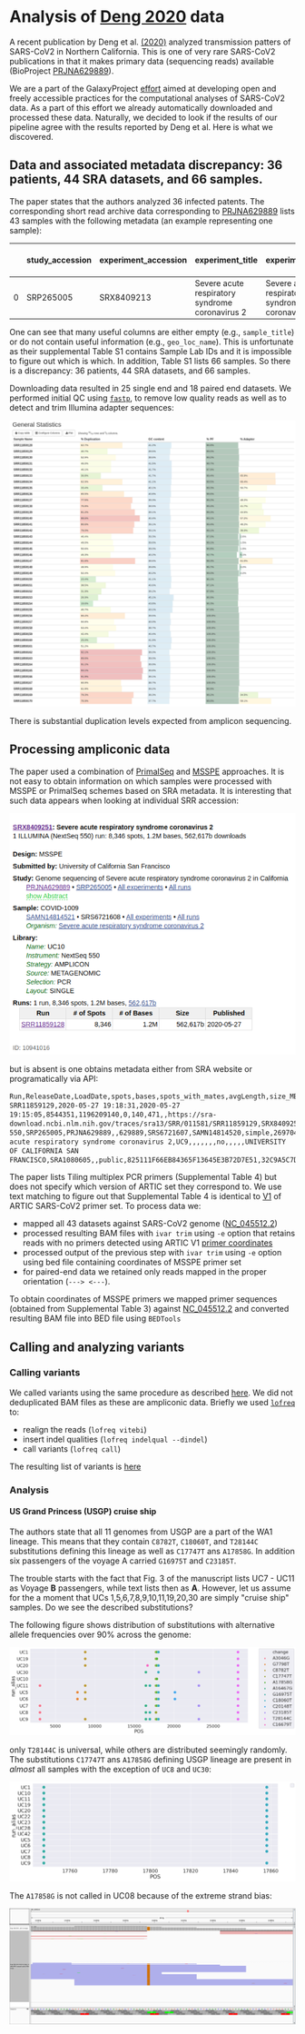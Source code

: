 # Analysis of [Deng 2020](https://science.sciencemag.org/content/early/2020/06/05/science.abb9263) data

A recent publication by Deng et al. [(2020)](https://science.sciencemag.org/content/early/2020/06/05/science.abb9263) analyzed transmission patters of SARS-CoV2 in Northern California. This is one of very rare SARS-CoV2 publications in that it makes primary data (sequencing reads) available (BioProject [PRJNA629889](https://www.ncbi.nlm.nih.gov/bioproject/PRJNA629889)).     

We are a part of the GalaxyProject [effort](https://covid19.galaxyproject.org) aimed at developing open and freely accessible practices for the computational analyses of SARS-CoV2 data. As a part of this effort we already automatically downloaded and processed these data. Naturally, we decided to look if the results of our pipeline agree with the results reported by Deng et al. Here is what we discovered. 

## Data and associated metadata discrepancy: 36 patients, 44 SRA datasets, and 66 samples.

The paper states that the authors analyzed 36 infected patents. The corresponding short read archive data corresponding to [PRJNA629889](https://www.ncbi.nlm.nih.gov/bioproject/PRJNA629889) lists 43 samples with the following metadata (an example representing one sample):

|    | study_accession   | experiment_accession   | experiment_title                                | experiment_desc                                 |   organism_taxid  | organism_name                                   | library_strategy   | library_source   | library_selection   | sample_accession   |   sample_title | instrument            |   total_spots |   total_size | run_accession   |   run_total_spots |   run_total_bases | run_alias     | sra_url_alt1                                                              | sra_url_alt2                                                              | sra_url                                                                   |   experiment_alias |   Titer (Ct value) | Sequencing Platform   |   Distinguishing Info | strain         | isolate        | collected_by                           | collection_date   | geo_loc_name   | host         | host_disease   | isolation_source   | lat_lon              | BioSampleModel   | sra_url_alt                                                                             | ena_fastq_url                                                                   | ena_fastq_ftp                                                                      |
|---:|:------------------|:-----------------------|:------------------------------------------------|:------------------------------------------------|------------------:|:------------------------------------------------|:-------------------|:-----------------|:--------------------|:-------------------|---------------:|:----------------------|--------------:|-------------:|:----------------|------------------:|------------------:|:--------------|:--------------------------------------------------------------------------|:--------------------------------------------------------------------------|:--------------------------------------------------------------------------|-------------------:|-------------------:|:----------------------|----------------------:|:---------------|:---------------|:---------------------------------------|:------------------|:---------------|:-------------|:---------------|:-------------------|:---------------------|:-----------------|:----------------------------------------------------------------------------------------|:--------------------------------------------------------------------------------|:-----------------------------------------------------------------------------------|
|  0 | SRP265005         | SRX8409213             | Severe acute respiratory syndrome coronavirus 2 | Severe acute respiratory syndrome coronavirus 2 |           2697049 | Severe acute respiratory syndrome coronavirus 2 | AMPLICON           | METAGENOMIC      | PCR                 | SRS6721570         |            nan | Illumina HiSeq 1500   |         13478 |      1016143 | SRR11859166     |             13478 |           1886920 | UC13.fastq.gz | https://storage.googleapis.com/sra-pub-src-9/SRR11859166/UC13.fastq.gz.1  | https://sra-pub-src-9.s3.amazonaws.com/SRR11859166/UC13.fastq.gz.1        | https://sra-download.ncbi.nlm.nih.gov/traces/sra74/SRR/011581/SRR11859166 | nan | 27.5 | HiSeq | 13 | Not applicable | Not applicable | University of Califronia San Francisco | 2020-03-02 | USA:California | Homo sapiens | Acue infection | clinical sample    | 36.7783 N 119.4179 W | Pathogen.cl      | nan| nan | nan |

One can see that many useful columns are either empty (e.g., `sample_title`) or do not contain useful information (e.g., `geo_loc_name`). This is unfortunate as their supplemental Table S1 contains Sample Lab IDs and it is impossible to figure out which is which. In addition, Table S1 lists 66 samples. So there is a discrepancy: 36 patients, 44 SRA datasets, and 66 samples.

Downloading data resulted in 25 single end and 18 paired end datasets. We performed initial QC using [`fastp`](https://github.com/OpenGene/fastp), to remove low quality reads as well as to detect and trim Illumina adapter sequences:

![](fastp_qc.png)

There is substantial duplication levels expected from amplicon sequencing.  

## Processing ampliconic data

The paper used a combination of [PrimalSeq](https://genomebiology.biomedcentral.com/articles/10.1186/s13059-018-1618-7) and [MSSPE](https://pubmed.ncbi.nlm.nih.gov/31932713/) approaches. It is not easy to obtain information on which samples were processed with MSSPE or PrimalSeq schemes based on SRA metadata. It is interesting that such data appears when looking at individual SRR accession:

![](sra_web.png)

but is absent is one obtains metadata either from SRA website or programatically via API:

```
Run,ReleaseDate,LoadDate,spots,bases,spots_with_mates,avgLength,size_MB,AssemblyName,download_path,Experiment,LibraryName,LibraryStrategy,LibrarySelection,LibrarySource,LibraryLayout,InsertSize,InsertDev,Platform,Model,SRAStudy,BioProject,Study_Pubmed_id,ProjectID,Sample,BioSample,SampleType,TaxID,ScientificName,SampleName,g1k_pop_code,source,g1k_analysis_group,Subject_ID,Sex,Disease,Tumor,Affection_Status,Analyte_Type,Histological_Type,Body_Site,CenterName,Submission,dbgap_study_accession,Consent,RunHash,ReadHash
SRR11859129,2020-05-27 19:18:31,2020-05-27 19:15:05,8544351,1196209140,0,140,471,,https://sra-download.ncbi.nlm.nih.gov/traces/sra13/SRR/011581/SRR11859129,SRX8409250,UC9,AMPLICON,PCR,METAGENOMIC,SINGLE,0,0,ILLUMINA,NextSeq 550,SRP265005,PRJNA629889,,629889,SRS6721607,SAMN14814520,simple,2697049,Severe acute respiratory syndrome coronavirus 2,UC9,,,,,,,no,,,,,UNIVERSITY OF CALIFORNIA SAN FRANCISCO,SRA1080605,,public,825111F66EB84365F13645E3B72D7E51,32C9A5C7D306B056894F947B39681331
```

The paper lists Tiling multiplex PCR primers (Supplemental Table 4) but does not specify which version of ARTIC set they correspond to. We use text matching to figure out that Supplemental Table 4 is identical to [V1](https://github.com/artic-network/artic-ncov2019/tree/master/primer_schemes/nCoV-2019/V1) of ARTIC SARS-CoV2 primer set. To process data we:

- mapped all 43 datasets against SARS-CoV2 genome ([NC_045512.2](https://www.ncbi.nlm.nih.gov/nuccore/NC_045512))
- processed resulting BAM files with `ivar trim` using `-e` option that retains reads with no primers detected using ARTIC V1 [primer coordinates](https://raw.githubusercontent.com/artic-network/artic-ncov2019/master/primer_schemes/nCoV-2019/V1/nCoV-2019.bed) 
- processed output of the previous step with `ivar trim` using `-e` option using bed file containing coordinates of MSSPE primer set
- for paired-end data we retained only reads mapped in the proper orientation (`---> <---`).

To obtain coordinates of MSSPE primers we mapped primer sequences (obtained from Supplemental Table 3) against [NC_045512.2](https://www.ncbi.nlm.nih.gov/nuccore/NC_045512) and converted resulting BAM file into BED file using `BEDTools`

## Calling and analyzing variants

### Calling variants

We called variants using the same procedure as described [here](https://covid19.galaxyproject.org/genomics/4-Variation/). We did not deduplicated BAM files as these are ampliconic data. Briefly we used [`lofreq`](https://github.com/CSB5/lofreq) to:

- realign the reads (`lofreq vitebi`)
- insert indel qualities (`lofreq indelqual --dindel`)
- call variants (`lofreq call`)

The resulting list of variants is [here](variants.tsv)

### Analysis

#### US Grand Princess (USGP) cruise ship

The authors state that all 11 genomes from USGP are a part of the WA1 lineage. This means that they contain `C8782T`, `C18060T`, and `T28144C` substitutions defining this lineage as well as `C17747T` ans `A17858G`. In addition six passengers of the voyage A carried `G16975T` and `C23185T`. 

The trouble starts with the fact that Fig. 3 of the manuscript lists UC7 - UC11 as Voyage **B** passengers, while text lists then as **A**.  However, let us assume for the a moment that UCs 1,5,6,7,8,9,10,11,19,20,30 are simply "cruise ship" samples. Do we see the described substitutions?

The following figure shows distribution of substitutions with alternative allele frequencies over 90% across the genome:

![](usgp_changes.png)

only `T28144C` is universal, while others are distributed seemingly randomly. The substitutions `C17747T` ans `A17858G` defining USGP lineage are present in *almost* all samples with the exception of `UC8` and `UC30`:

![](usgp_2sub.png)

The `A17858G` is not called in UC08 because of the extreme strand bias:

![](A17858G_U08.png)


